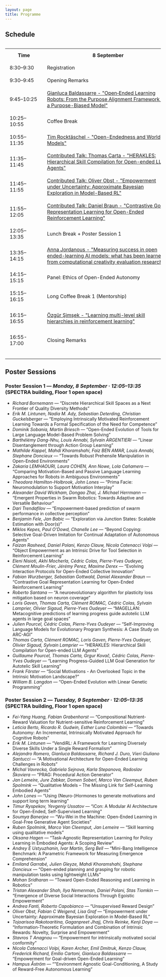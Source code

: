 ```yaml
---
layout: page
title: Programme
---
```


## Schedule

<style>
  /* let this page use the full viewport width */
  .container-md { max-width: none; }

  /* scrolling only when the table is wider than the viewport */
  .schedule-outer {
    width: 100%;
    overflow-x: auto;
    -webkit-overflow-scrolling: touch;
  }

  .schedule-wrap { margin: 0 auto; }

  .schedule-wrap table {
    /* size to fit its content; expands on wide screens */
    width: max-content;
    table-layout: auto;        /* allow columns to grow to content */
    border-collapse: separate;
    border-spacing: 0;
  }

  .schedule-wrap th,
  .schedule-wrap td {
    padding: .65rem .9rem;
    vertical-align: middle;
    /*white-space: nowrap*/       /* <<< keep everything on ONE LINE */
    overflow: visible;         /* show full content */
    text-overflow: clip;       /* no ellipsis */
  }

  /* sensible baseline widths; tweak if you like */
  .schedule-wrap col.time      { width: 12ch; }   /* e.g., “10:55–11:35” */
  .schedule-wrap col.day-col   { width: 42ch; }   /* enough for long titles */
</style>



<div class="schedule-outer">
  <div class="schedule-wrap">
    <table>
      <!-- set explicit column widths -->
      <colgroup class="schedule-wrap">
  <col class="time">
  <col class="day-col">
  <col class="day-col">
  <col class="day-col">
</colgroup>
      <thead>
        <tr>
          <th>Time</th>
          <th>8 September</th>
          <th>9 September</th>
          <th>10 September</th>
        </tr>
      </thead>
      <tbody>
    <tr>
      <td>8:30–9:30</td>
      <td>Registration</td>
      <td></td>
      <td></td>
    </tr>
    <tr>
      <td>9:30–9:45</td>
      <td>Opening Remarks</td>
      <td></td>
      <td></td>
    </tr>
    <tr>
      <td>9:45–10:25</td>
      <td> <a href="{{ '/pages/speakers/baldassarre' | relative_url }}"
     title="Gianluca Baldassarre - Open‑Ended Learning Robots: From the Purpose Alignment Framework to a Purpose-Biased Model">
     Gianluca Baldassarre - "Open‑Ended Learning Robots: From the Purpose Alignment Framework to a Purpose-Biased Model"
     </a>
     </td>
      <td> <a href="{{ '/pages/speakers/guckelsberger' | relative_url }}"
     title="Christian Guckelsberger - Creativity & Intrinsically Motivated, Open-Ended Learning: Three Roads to Surprise">
      Christian Guckelsberger - "Creativity & Intrinsically Motivated, Open-Ended Learning: Three Roads to Surprise"
      </a>
      </td>
      <td> <a href="{{ '/pages/speakers/braendle' | relative_url }}"
     title="Franziska Braendle - Understanding Fun: Using Video Games to Study Intrinsic Motivation">
      Franziska Braendle - "Understanding Fun: Using Video Games to Study Intrinsic Motivation"
      </a>
      </td>
    </tr>
    <tr>
      <td>10:25–10:55</td>
      <td>Coffee Break</td>
      <td>Coffee Break</td>
      <td>Coffee Break</td>
    </tr>
    <tr>
      <td>10:55–11:35</td>
      <td> <a href="{{ '/pages/speakers/rocktaeschel' | relative_url }}"
     title="Tim Rocktäschel — Open-Endedness and World Models">
     Tim Rocktäschel - "Open-Endedness and World Models"
     </a>
     </td>
      <td> <a href="{{ '/pages/speakers/foerster' | relative_url }}"
     title="Jakob Foerster - Reinforcement Learning at the Hyperscale">
      Jakob Foerster - "Reinforcement Learning at the Hyperscale"
      </a>
      </td>
      <td> <a href="{{ '/pages/speakers/herrmann' | relative_url }}"
     title="Michael Herrmann - The emotional underpinnings of self-motivated learning">
      Michael Herrmann - "The emotional underpinnings of self-motivated learning"
      </a>
      </td>
    </tr>
    <tr>
      <td>11:35–11:45</td>
      <td> <a href="{{ '/assets/abstracts/CT1.pdf' | relative_url }}" target="_blank"
     title="Abstract: Thomas Carta - HERAKLES">
      Contributed Talk: Thomas Carta - "HERAKLES: Hierarchical Skill Compilation for Open-ended LLM Agents" 
      </a>
      </td>
      <td> <a href="{{ '/assets/abstracts/CT4.pdf' | relative_url }}" target="_blank"
     title="Abstract: Émiland Garrabé - Open-ended">
      Contributed Talk: Émiland Garrabé - "Open-ended planning and grasping for robotic manipulation tasks using lightweight LLMs"
      </a>
      </td>
      <td rowspan="3">Closing Remarks</td>
    </tr>
    <tr>
      <td>11:45–11:55</td>
      <td> <a href="{{ '/assets/abstracts/CT2.pdf' | relative_url }}" target="_blank"
     title="Abstract: Oliver Obst - Empowerment under Uncertainty">
      Contributed Talk: Oliver Obst - "Empowerment under Uncertainty: Approximate Bayesian Exploration in Model-Based RL"
      </a>
      </td>
      <td>Contributed Talk: Tristan Shah - "Emergence of Diverse Social Interactions Through 'Egoistic Empowerment'"</td>
    </tr>
    <tr>
      <td>11:55–12:05</td>
      <td> <a href="{{ '/assets/abstracts/CT3.pdf' | relative_url }}" target="_blank"
     title="Abstract: Daniel Braun - Contrastive Goal Representation Learning">
      Contributed Talk: Daniel Braun - "Contrastive Goal Representation Learning for Open-Ended Reinforcement Learning"
      </a>
      </td>
      <td>Contributed Talk: John Lones - "Using (Neuro-)Hormones to generate motivations and support long term learning"</td>
    </tr>
    <tr>
      <td>12:05–13:35</td>
      <td>Lunch Break + Poster Session 1</td>
      <td>Lunch Break + Poster Session 2</td>
      <td></td>
    </tr>
    <tr>
      <td>13:35–14:15</td>
      <td><a href="{{ '/pages/speakers/jordanous' | relative_url }}"
     title="Anna Jordanous - Measuring success in open ended-learning AI models: what has been learned from computational creativity evaluation research">
      Anna Jordanous - "Measuring success in open ended-learning AI models: what has been learned from computational creativity evaluation research"
      </a>
      </td>
      <td><a href="{{ '/pages/speakers/verbelen' | relative_url }}"
     title="Tim Verbelen - Active Inference for Adaptive Robots: A First-Principles Approach to Perception, Planning, and Control">
      Tim Verbelen - "Active Inference for Adaptive Robots: A First-Principles Approach to Perception, Planning, and Control"
      </a>
      </td>
      <td></td>
    </tr>
    <tr>
      <td>14:15–15:15</td>
      <td>Panel: Ethics of Open-Ended Autonomy</td>
      <td>Panel: Intrinsic Motivation and Open-Endedness - the Future of AI! The Future of AI?</td>
      <td></td>
    </tr>
    <tr>
      <td>15:15–16:15</td>
      <td>Long Coffee Break 1 (Mentorship)</td>
      <td>Long Coffee Break 2 (Project Dating)</td>
      <td></td>
    </tr>
    <tr>
      <td>16:15–16:55</td>
      <td> <a href="{{ '/pages/speakers/simsek' | relative_url }}"
     title="Özgür Şimşek - Learning multi-level skill hierarchies in reinforcement learning">
      Özgür Şimşek - "Learning multi-level skill hierarchies in reinforcement learning"
      </a>
      </td>
      <td> <a href="{{ '/pages/speakers/levin' | relative_url }}"
     title="Michael Levin - Diverse intelligence: intrinsic motivation in evolved, engineered, and hybrid systems">
      Michael Levin - "Diverse intelligence: intrinsic motivation in evolved, engineered, and hybrid systems"
      </a>
      </td>
      <td></td>
    </tr>
    <tr>
      <td>16:55-17:00</td>
      <td>Closing Remarks</td>
      <td>Closing Remarks</td>
      <td></td>
    </tr>
      </tbody>
    </table>

  </div>
</div>

---

## Poster Sessions

### Poster Session 1 — *Monday, 8 September* · *12:05–13:35* (SPECTRA building, Floor 1 open space)

- *Richard Bornemann* — “Discrete Hierarchical Skill Spaces as a Next Frontier of Quality Diversity Methods”  
- *Erik M. Lintunen, Nadia M. Ady, Sebastian Deterding, Christian Guckelsberger* — “Employing Intrinsically Motivated Reinforcement Learning Towards a Formal Specification of the Need for Competence”  
- *Dominik Sobania, Martin Briesch* — “Open-Ended Evolution of Tools for Large Language Model-Based Problem Solving”  
- *Barthélémy Dang-Nhu, Louis Annabi, Sylvain ARGENTIERI* — “Linear Disentanglement through Action Group Learning”  
- *Mathilde Kappel, Mahdi Khoramshahi, Faiz BEN AMAR, Louis Annabi, Stephane Doncieux* — “Towards Robust Prehensile Manipulation in Open-Ended Environments”  
- *Zakaria LEMHAOURI, Laura COHEN, Ann Nowe, Lola Cañamero* — “Comparing Motivation-Based and Passive Language Learning Approaches for Robots in Ambiguous Environments”  
- *Theodora Hamilton-Holbrook, John Lones* — “Prima Facie: Neuromodulation to Support Motivation Interplay”  
- *Alexander David Wickham, Dongao Zhai, J. Michael Herrmann* — “Emergent Properties in Swarm Robotics: Towards Adaptive and Versatile Behaviour”  
- *Dari Trendafilov* — “Empowerment-based prediction of swarm performance in collective perception”  
- *Benjamin Fele, Jan Babic* — “Exploration via Junction States: Scalable Estimation with Door(s)”  
- *Miklos Kepes, Paul O'Dowd, Chanelle Lee* — “Beyond Copying: Selective Goal-Driven Imitation for Continual Adaptation of Autonomous Agents”  
- *Faizan Rasheed, Daniel Polani, Kenzo Clauw, Nicola Catenacci Volpi* — “Object Empowerment as an Intrinsic Drive for Tool Selection in Reinforcement Learning”  
- *Eleni Nisioti, Akhi Mocherla, Cédric Colas, Pierre-Yves Oudeyer, Clément Moulin-Frier, Jérémy Perez, Maxime Derex* — “Evolving Interaction Protocols for Open-Ended Collective Innovation”  
- *Fabian Wurzberger, Sebastian Gottwald, Daniel Alexander Braun* — “Contrastive Goal Representation Learning for Open-Ended Reinforcement Learning”  
- *Roberto Santana* — “A neuroevolutionary algorithm for plasticity loss mitigation based on neuron coverage”  
- *Loris Gaven, Thomas Carta, Clément ROMAC, Cédric Colas, Sylvain Lamprier, Olivier Sigaud, Pierre-Yves Oudeyer* — “MAGELLAN: Metacognitive predictions of learning progress guide autotelic LLM agents in large goal spaces”  
- *Julien Pourcel, Cédric Colas, Pierre-Yves Oudeyer* — “Self-Improving Language Models for Evolutionary Program Synthesis: A Case Study on ARC-AGI”  
- *Thomas Carta, Clément ROMAC, Loris Gaven, Pierre-Yves Oudeyer, Olivier Sigaud, Sylvain Lamprier* — “HERAKLES: Hierarchical Skill Compilation for Open-ended LLM Agents”  
- *Guillaume Pourcel, Thomas Carta, Grgur Kovač, Cédric Colas, Pierre-Yves Oudeyer* — “Learning Progress-Guided LLM Goal Generation for Autotelic Skill Learning”  
- *Frank Förster* — “Social Motivations - An Overlooked Topic in the Intrinsic Motivation Landscape?”  
- *William B. Langdon* — “Open-Ended Evolution with Linear Genetic Programming”  



### Poster Session 2 — *Tuesday, 9 September* · *12:05–13:35* (SPECTRA building, Floor 1 open space)

- *Fei-Yang Huang, Fabian Grabenhorst* — “Compositional Nutrient-Reward Valuation for Nutrient-sensitive Reinforcement Learning”  
- *Leticia Berto, Ricardo R. Gudwin, Esther Luna Colombini* — “Towards Autonomy: An Incremental, Intrinsically Motivated Approach for Cognitive Robots”
- *Erik M. Lintunen* — “VendiRL: A Framework for Learning Diversely Diverse Skills Under a Single Reward Formalism”  
- *Alejandro Romero, Gianluca Baldassarre, Richard J. Duro, Vieri Giuliano Santucci* — “A Motivational Architecture for Open-Ended Learning Challenges in Robots”
- *Michal Vavrecka, Gabriela Sejnova, Karla Stepanova, Radoslav Škoviera* — “PRAG: Procedural Action Generator”  
- *Jan Lemeire, Jure Zabkar, Domen Soberl, Marco Van Cleemput, Ruben Spolmink* — “Qualitative Models – The Missing Link for Self-Learning Embodied Agents”
- *John Lones* — “Using (Neuro-)Hormones to generate motivations and support long term learning”  
- *Timur Ryspekov, Yevgeniy Ussatov* — “iCon: A Modular AI Architecture for Open-Ended, Self-Supervised Learning”
- *Soumya Banerjee* — “Wu-Wei in the Machine: Open-Ended Learning in Goal-Free Generative Agent Societies”  
- *Ruben Spolmink, Marco Van Cleemput, Jan Lemeire* — “Skill learning using qualitative models”
- *Oksana Hagen* — “Task-Agnostic Representation Learning for Policy Learning in Embodied Agents: A Scoping Review”  
- *Andrey E Ustyuzhanin, Ivar Martin, Serg Bell* — “Mini-Bang Intelligence Benchmark: A Parametric Framework for Measuring Emergence Comprehension”
- *Emiland Garrabé, Julien Gleyze, Mahdi Khoramshahi, Stephane Doncieux* — “Open-ended planning and grasping for robotic manipulation tasks using lightweight LLMs”  
- *Mohan Sridharan* — “Toward Open-Ended Reasoning and Learning in Robotics”
- *Tristan Alexander Shah, Ilya Nemenman, Daniel Polani, Stas Tiomkin* — “Emergence of Diverse Social Interactions Through Egoistic Empowerment”  
- *Andrea Fanti, Roberto Capobianco* — “Unsupervised Reward Design”
- *Oliver Obst, Fabian C Weigend, Lisa Graf* — “Empowerment under Uncertainty: Approximate Bayesian Exploration in Model-Based RL”  
- *Tojoarisoa Rakotoaritina, Gaganpreet Jhajj, Chris Reinke, Kenji Doya* — “Information-Theoretic Formulation and Combination of Intrinsic Rewards: Novelty, Surprise and Empowerment”
- *Stavros T Anagnou* — “Empowerment for intrinsically motivated social conformity”  
- *Nicola Catenacci Volpi, Karen Archer, Emil Dmitruk, Kenzo Clauw, Frederick Richard, Emilio Cartoni, Gianluca Baldassarre* — “Empowerment for Goal-driven Open-Ended Learning”
- *Hampus Åström* — “"Environment Agnostic Goal-Conditioning, A Study of Reward-Free Autonomous Learning”  
